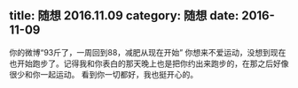 title: 随想 2016.11.09
category: 随想
date: 2016-11-09
---

你的微博“93斤了，一周回到88，减肥从现在开始”
你想来不爱运动，没想到现在也开始跑步了。记得我和你表白的那天晚上也是把你约出来跑步的，在那之后好像很少和你一起运动。
看到你一切都好，我也挺开心的。
 
